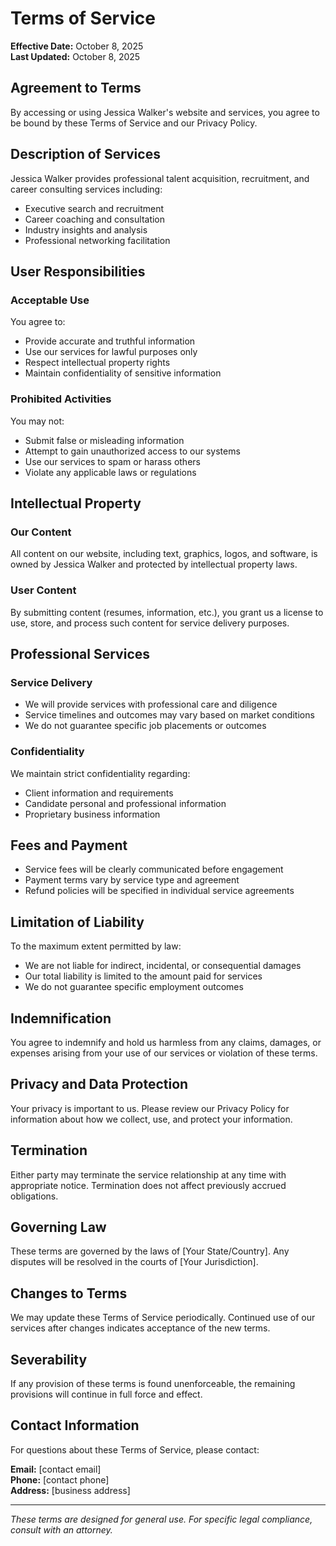 # Terms of Service

**Effective Date:** October 8, 2025  
**Last Updated:** October 8, 2025

## Agreement to Terms

By accessing or using Jessica Walker's website and services, you agree to be bound by these Terms of Service and our Privacy Policy.

## Description of Services

Jessica Walker provides professional talent acquisition, recruitment, and career consulting services including:
- Executive search and recruitment
- Career coaching and consultation
- Industry insights and analysis
- Professional networking facilitation

## User Responsibilities

### Acceptable Use
You agree to:
- Provide accurate and truthful information
- Use our services for lawful purposes only
- Respect intellectual property rights
- Maintain confidentiality of sensitive information

### Prohibited Activities
You may not:
- Submit false or misleading information
- Attempt to gain unauthorized access to our systems
- Use our services to spam or harass others
- Violate any applicable laws or regulations

## Intellectual Property

### Our Content
All content on our website, including text, graphics, logos, and software, is owned by Jessica Walker and protected by intellectual property laws.

### User Content
By submitting content (resumes, information, etc.), you grant us a license to use, store, and process such content for service delivery purposes.

## Professional Services

### Service Delivery
- We will provide services with professional care and diligence
- Service timelines and outcomes may vary based on market conditions
- We do not guarantee specific job placements or outcomes

### Confidentiality
We maintain strict confidentiality regarding:
- Client information and requirements
- Candidate personal and professional information
- Proprietary business information

## Fees and Payment

- Service fees will be clearly communicated before engagement
- Payment terms vary by service type and agreement
- Refund policies will be specified in individual service agreements

## Limitation of Liability

To the maximum extent permitted by law:
- We are not liable for indirect, incidental, or consequential damages
- Our total liability is limited to the amount paid for services
- We do not guarantee specific employment outcomes

## Indemnification

You agree to indemnify and hold us harmless from any claims, damages, or expenses arising from your use of our services or violation of these terms.

## Privacy and Data Protection

Your privacy is important to us. Please review our Privacy Policy for information about how we collect, use, and protect your information.

## Termination

Either party may terminate the service relationship at any time with appropriate notice. Termination does not affect previously accrued obligations.

## Governing Law

These terms are governed by the laws of [Your State/Country]. Any disputes will be resolved in the courts of [Your Jurisdiction].

## Changes to Terms

We may update these Terms of Service periodically. Continued use of our services after changes indicates acceptance of the new terms.

## Severability

If any provision of these terms is found unenforceable, the remaining provisions will continue in full force and effect.

## Contact Information

For questions about these Terms of Service, please contact:

**Email:** [contact email]  
**Phone:** [contact phone]  
**Address:** [business address]
<!-- Jess Info -->
---

*These terms are designed for general use. For specific legal compliance, consult with an attorney.*